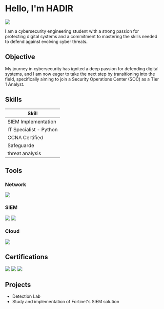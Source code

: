 # Hello, I'm HADIR
<a href="https://www.linkedin.com/in/hadir-ben-arbia-352760213/"><img src="https://img.shields.io/badge/-LinkedIn-0072b1?&style=for-the-badge&logo=linkedin&logoColor=white" /></a>



I am a cybersecurity engineering student with a strong passion for protecting digital systems and a commitment to mastering the skills needed to defend against evolving cyber threats.

## Objective


My journey in cybersecurity has ignited a deep passion for defending digital systems, and I am now eager to take the next step by transitioning into the field, specifically aiming to join a Security Operations Center (SOC) as a Tier 1 Analyst.

## Skills


| Skill                                        
|---------------------------
|SIEM Implementation       
| IT Specialist - Python   
| CCNA  Certified      
| Safeguarde    
| threat analysis                  


## Tools


### Network
<div>
    <img src="https://img.shields.io/badge/-Wireshark-1679A7?&style=for-the-badge&logo=Wireshark&logoColor=white" />
 
</div>



### SIEM
<div>
    <img src="https://img.shields.io/badge/-Microsoft_Sentinel-0078D4?&style=for-the-badge&logo=Microsoft&logoColor=white" />
    <img src="https://img.shields.io/badge/-Splunk-000000?&style=for-the-badge&logo=Splunk&logoColor=white" />
</div>

### Cloud
<div>
    <img src="https://img.shields.io/badge/-Amazon_AWS-FF9900?&style=for-the-badge&logo=Amazon-AWS&logoColor=white" />
</div>

## Certifications

<img src="https://img.shields.io/badge/CCNA1-FF0000?&style=for-the-badge&logo=Cisco&logoColor=white" />
<img src="https://img.shields.io/badge/-introduction to cyber security-007ACC?&style=for-the-badge&logo=Cisco&logoColor=white" />
<img src="https://img.shields.io/badge/-IT Specialist Python-000080?&style=for-the-badge&logo=Certiport&logoColor=white" />

</div>

## Projects
- Detection Lab
- Study and implementation of Fortinet's SIEM solution
